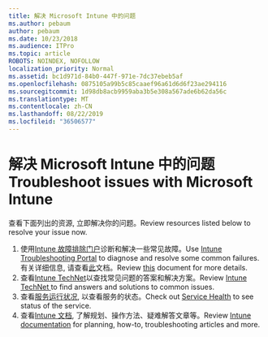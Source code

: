 ```yaml
---
title: 解决 Microsoft Intune 中的问题
ms.author: pebaum
author: pebaum
ms.date: 10/23/2018
ms.audience: ITPro
ms.topic: article
ROBOTS: NOINDEX, NOFOLLOW
localization_priority: Normal
ms.assetid: bc1d971d-84b0-447f-971e-7dc37ebeb5af
ms.openlocfilehash: 0875105a99b5c85caaef96a61d6d6f23ae294116
ms.sourcegitcommit: 1d98db8acb9959aba3b5e308a567ade6b62da56c
ms.translationtype: MT
ms.contentlocale: zh-CN
ms.lasthandoff: 08/22/2019
ms.locfileid: "36506577"
---
```

# <a name="troubleshoot-issues-with-microsoft-intune"></a><span data-ttu-id="911f2-102">解决 Microsoft Intune 中的问题</span><span class="sxs-lookup"><span data-stu-id="911f2-102">Troubleshoot issues with Microsoft Intune</span></span>

<span data-ttu-id="911f2-103">查看下面列出的资源, 立即解决你的问题。</span><span class="sxs-lookup"><span data-stu-id="911f2-103">Review resources listed below to resolve your issue now.</span></span>
  
1. <span data-ttu-id="911f2-104">使用[Intune 故障排除门户](https://devicemanagement.microsoft.com/#blade/Microsoft_Intune_DeviceSettings/TroubleshootBlade)诊断和解决一些常见故障。</span><span class="sxs-lookup"><span data-stu-id="911f2-104">Use [Intune Troubleshooting Portal](https://devicemanagement.microsoft.com/#blade/Microsoft_Intune_DeviceSettings/TroubleshootBlade) to diagnose and resolve some common failures.</span></span> <span data-ttu-id="911f2-105">有关详细信息, 请查看[此](https://docs.microsoft.com/intune/help-desk-operators)文档。</span><span class="sxs-lookup"><span data-stu-id="911f2-105">Review [this](https://docs.microsoft.com/intune/help-desk-operators) document for more details.</span></span>  
2. <span data-ttu-id="911f2-106">查看[Intune TechNet](https://social.technet.microsoft.com/forums/home?forum=microsoftintuneprod)以查找常见问题的答案和解决方案。</span><span class="sxs-lookup"><span data-stu-id="911f2-106">Review [Intune TechNet ](https://social.technet.microsoft.com/forums/home?forum=microsoftintuneprod)to find answers and solutions to common issues.</span></span>  
3. <span data-ttu-id="911f2-107">查看[服务运行状况](https://portal.office.com/AdminPortal/Home#/servicehealth), 以查看服务的状态。</span><span class="sxs-lookup"><span data-stu-id="911f2-107">Check out [Service Health](https://portal.office.com/AdminPortal/Home#/servicehealth) to see status of the service.</span></span>   
4. <span data-ttu-id="911f2-108">查看[Intune 文档](https://docs.microsoft.com/intune/), 了解规划、操作方法、疑难解答文章等。</span><span class="sxs-lookup"><span data-stu-id="911f2-108">Review [Intune documentation](https://docs.microsoft.com/intune/) for planning, how-to, troubleshooting articles and more.</span></span> 
